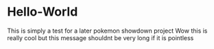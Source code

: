 # Hello-World
This is simply a test for a later pokemon showdown project
Wow this is really cool but this message shouldnt be very long if it is pointless

